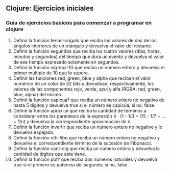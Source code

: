 ## Clojure: Ejercicios iniciales

### Guia de ejercicios basicos para comenzar a programar en clojure

1. Definir la función tercer-angulo que reciba los valores de dos de los ángulos interiores de un triángulo y devuelva el valor del restante.
2. Definir la función segundos que reciba los cuatro valores (días, horas, minutos y segundos) del tiempo que dura un evento y devuelva el valor de ese tiempo expresado solamente en segundos.
3. Definir la función sig-mul-10 que reciba un número entero y devuelva el primer múltiplo de 10 que lo supere.
4. Definir las funciones red, green, blue y alpha que reciban el valor numérico de un color de 32 bits y devuelvan, respectivamente, los valores de las componentes rojo, verde, azul y alfa (RGBA: red, green, blue, alpha) del mismo.
5. Definir la función capicua? que reciba un número entero no negativo de hasta 5 dígitos y devuelva true si el número es capicúa; si no, false.
6. Definir la función aprox-pi que reciba la cantidad de términos a considerar entre los paréntesis de la expresión 4 · (1 - 1/3 + 1/5 - 1/7 + ... + 1/n) y devuelva la correspondiente aproximación de π.
7. Definir la función invertir que reciba un número entero no negativo y lo devuelva espejado.
8. Definir la función nth-fibo que reciba un número entero no negativo y devuelva el correspondiente término de la sucesión de Fibonacci.
9. Definir la función cant-dig que reciba un número entero y devuelva la cantidad de dígitos que este tiene.
10. Definir la función pot? que reciba dos números naturales y devuelva true si el primero es potencia del segundo; si no, false.